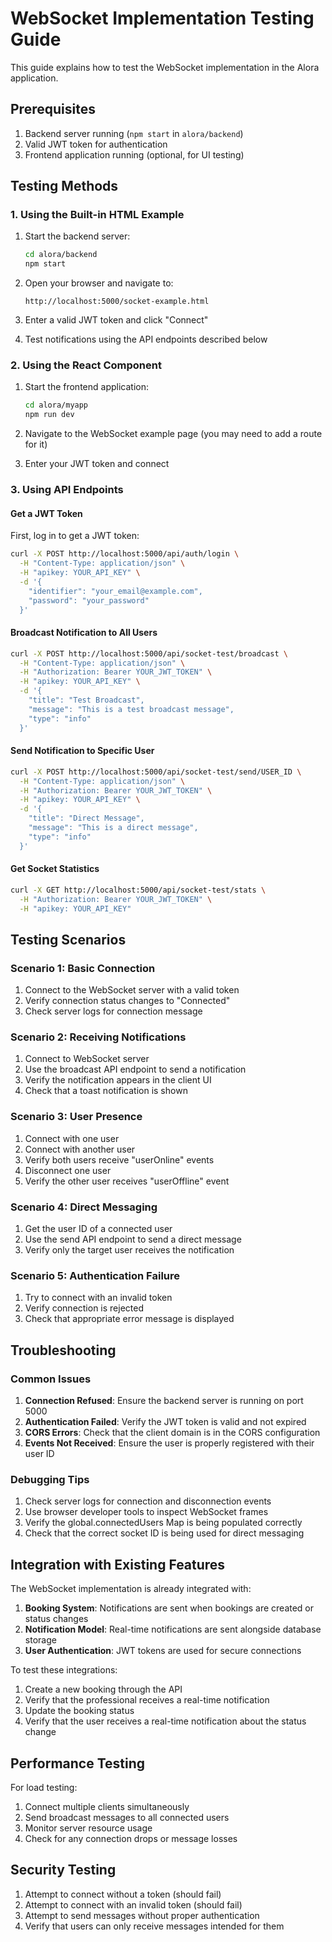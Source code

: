 # WebSocket Implementation Testing Guide

This guide explains how to test the WebSocket implementation in the Alora application.

## Prerequisites

1. Backend server running (`npm start` in `alora/backend`)
2. Valid JWT token for authentication
3. Frontend application running (optional, for UI testing)

## Testing Methods

### 1. Using the Built-in HTML Example

1. Start the backend server:
   ```bash
   cd alora/backend
   npm start
   ```

2. Open your browser and navigate to:
   ```
   http://localhost:5000/socket-example.html
   ```

3. Enter a valid JWT token and click "Connect"

4. Test notifications using the API endpoints described below

### 2. Using the React Component

1. Start the frontend application:
   ```bash
   cd alora/myapp
   npm run dev
   ```

2. Navigate to the WebSocket example page (you may need to add a route for it)

3. Enter your JWT token and connect

### 3. Using API Endpoints

#### Get a JWT Token

First, log in to get a JWT token:
```bash
curl -X POST http://localhost:5000/api/auth/login \
  -H "Content-Type: application/json" \
  -H "apikey: YOUR_API_KEY" \
  -d '{
    "identifier": "your_email@example.com",
    "password": "your_password"
  }'
```

#### Broadcast Notification to All Users

```bash
curl -X POST http://localhost:5000/api/socket-test/broadcast \
  -H "Content-Type: application/json" \
  -H "Authorization: Bearer YOUR_JWT_TOKEN" \
  -H "apikey: YOUR_API_KEY" \
  -d '{
    "title": "Test Broadcast",
    "message": "This is a test broadcast message",
    "type": "info"
  }'
```

#### Send Notification to Specific User

```bash
curl -X POST http://localhost:5000/api/socket-test/send/USER_ID \
  -H "Content-Type: application/json" \
  -H "Authorization: Bearer YOUR_JWT_TOKEN" \
  -H "apikey: YOUR_API_KEY" \
  -d '{
    "title": "Direct Message",
    "message": "This is a direct message",
    "type": "info"
  }'
```

#### Get Socket Statistics

```bash
curl -X GET http://localhost:5000/api/socket-test/stats \
  -H "Authorization: Bearer YOUR_JWT_TOKEN" \
  -H "apikey: YOUR_API_KEY"
```

## Testing Scenarios

### Scenario 1: Basic Connection

1. Connect to the WebSocket server with a valid token
2. Verify connection status changes to "Connected"
3. Check server logs for connection message

### Scenario 2: Receiving Notifications

1. Connect to WebSocket server
2. Use the broadcast API endpoint to send a notification
3. Verify the notification appears in the client UI
4. Check that a toast notification is shown

### Scenario 3: User Presence

1. Connect with one user
2. Connect with another user
3. Verify both users receive "userOnline" events
4. Disconnect one user
5. Verify the other user receives "userOffline" event

### Scenario 4: Direct Messaging

1. Get the user ID of a connected user
2. Use the send API endpoint to send a direct message
3. Verify only the target user receives the notification

### Scenario 5: Authentication Failure

1. Try to connect with an invalid token
2. Verify connection is rejected
3. Check that appropriate error message is displayed

## Troubleshooting

### Common Issues

1. **Connection Refused**: Ensure the backend server is running on port 5000
2. **Authentication Failed**: Verify the JWT token is valid and not expired
3. **CORS Errors**: Check that the client domain is in the CORS configuration
4. **Events Not Received**: Ensure the user is properly registered with their user ID

### Debugging Tips

1. Check server logs for connection and disconnection events
2. Use browser developer tools to inspect WebSocket frames
3. Verify the global.connectedUsers Map is being populated correctly
4. Check that the correct socket ID is being used for direct messaging

## Integration with Existing Features

The WebSocket implementation is already integrated with:

1. **Booking System**: Notifications are sent when bookings are created or status changes
2. **Notification Model**: Real-time notifications are sent alongside database storage
3. **User Authentication**: JWT tokens are used for secure connections

To test these integrations:

1. Create a new booking through the API
2. Verify that the professional receives a real-time notification
3. Update the booking status
4. Verify that the user receives a real-time notification about the status change

## Performance Testing

For load testing:

1. Connect multiple clients simultaneously
2. Send broadcast messages to all connected users
3. Monitor server resource usage
4. Check for any connection drops or message losses

## Security Testing

1. Attempt to connect without a token (should fail)
2. Attempt to connect with an invalid token (should fail)
3. Attempt to send messages without proper authentication
4. Verify that users can only receive messages intended for them